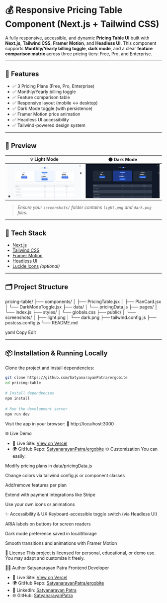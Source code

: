 # 💰 Responsive Pricing Table Component (Next.js + Tailwind CSS)

A fully responsive, accessible, and dynamic **Pricing Table UI** built with **Next.js**, **Tailwind CSS**, **Framer Motion**, and **Headless UI**. This component supports **Monthly/Yearly billing toggle**, **dark mode**, and a clear **feature comparison matrix** across three pricing tiers: Free, Pro, and Enterprise.

---

## 🚀 Features

- ✅ 3 Pricing Plans (Free, Pro, Enterprise)  
- ✅ Monthly/Yearly billing toggle  
- ✅ Feature comparison table  
- ✅ Responsive layout (mobile ↔ desktop)  
- ✅ Dark Mode toggle (with persistence)  
- ✅ Framer Motion price animation  
- ✅ Headless UI accessibility  
- ✅ Tailwind-powered design system

---

## 📸 Preview

| 💡 Light Mode                        | 🌑 Dark Mode                       |
| ------------------------------------ | ---------------------------------- |
| ![Light UI](./screenshots/light.png) | ![Dark UI](./screenshots/dark.png) |

> _Ensure your `screenshots/` folder contains `light.png` and `dark.png` files._

---

## 🧱 Tech Stack

- [Next.js](https://nextjs.org/)
- [Tailwind CSS](https://tailwindcss.com/)
- [Framer Motion](https://www.framer.com/motion/)
- [Headless UI](https://headlessui.dev/)
- [Lucide Icons](https://lucide.dev/) _(optional)_

---

## 🗂️ Project Structure

pricing-table/
├── components/
│ ├── PricingTable.jsx
│ ├── PlanCard.jsx
│ └── DarkModeToggle.jsx
├── data/
│ └── pricingData.js
├── pages/
│ └── index.js
├── styles/
│ └── globals.css
├── public/
│ └── screenshots/
│ ├── light.png
│ └── dark.png
├── tailwind.config.js
├── postcss.config.js
└── README.md

yaml
Copy
Edit

---

## 📦 Installation & Running Locally

Clone the project and install dependencies:

```bash
git clone https://github.com/SatyanarayanPatra/ergobite
cd pricing-table

# Install dependencies
npm install

# Run the development server
npm run dev
```
Visit the app in your browser:
🔗 http://localhost:3000

🌐 Live Demo
- 🚀 Live Site: [View on Vercel](https://ergobite.vercel.app/)
- 🌍 GitHub Repo: [SatyanarayanPatra/ergobite](https://github.com/SatyanarayanPatra/ergobite)
⚙️ Customization
You can easily:

Modify pricing plans in data/pricingData.js

Change colors via tailwind.config.js or component classes

Add/remove features per plan

Extend with payment integrations like Stripe

Use your own icons or animations

✨ Accessibility & UX
Keyboard-accessible toggle switch (via Headless UI)

ARIA labels on buttons for screen readers

Dark mode preference saved in localStorage

Smooth transitions and animations with Framer Motion

📄 License
This project is licensed for personal, educational, or demo use. You may adapt and customize it freely.

👨‍💻 Author
Satyanarayan Patra
Frontend Developer

- 🚀 Live Site: [View on Vercel](https://ergobite.vercel.app/)
- 🌍 GitHub Repo: [SatyanarayanPatra/ergobite](https://github.com/SatyanarayanPatra/ergobite)
- 💼 LinkedIn: [Satyanarayan Patra](https://www.linkedin.com/in/satyanarayana-patra-4575b9171/)
- 🌐 GitHub: [SatyanarayanPatra](https://github.com/SatyanarayanPatra)
